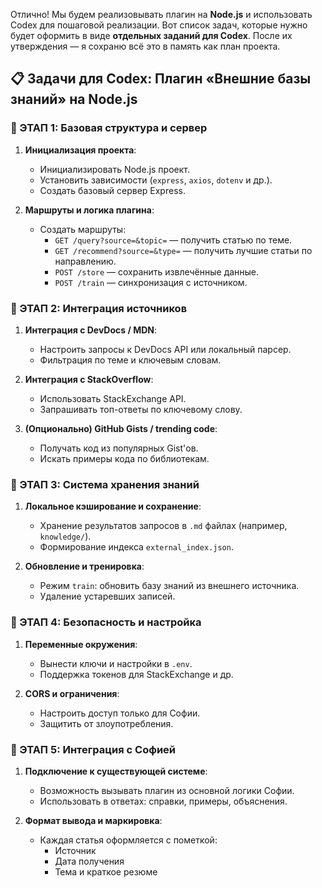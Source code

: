 Отлично! Мы будем реализовывать плагин на **Node.js** и использовать Codex для пошаговой реализации. Вот список задач, которые нужно будет оформить в виде **отдельных заданий для Codex**. После их утверждения — я сохраню всё это в память как план проекта.

## 📋 Задачи для Codex: Плагин «Внешние базы знаний» на Node.js

### 🔹 ЭТАП 1: Базовая структура и сервер

1. **Инициализация проекта**:
   - Инициализировать Node.js проект.
   - Установить зависимости (`express`, `axios`, `dotenv` и др.).
   - Создать базовый сервер Express.

2. **Маршруты и логика плагина**:
   - Создать маршруты: 
     - `GET /query?source=&topic=` — получить статью по теме.
     - `GET /recommend?source=&type=` — получить лучшие статьи по направлению.
     - `POST /store` — сохранить извлечённые данные.
     - `POST /train` — синхронизация с источником.

### 🔹 ЭТАП 2: Интеграция источников

1. **Интеграция с DevDocs / MDN**:
   - Настроить запросы к DevDocs API или локальный парсер.
   - Фильтрация по теме и ключевым словам.

2. **Интеграция с StackOverflow**:
   - Использовать StackExchange API.
   - Запрашивать топ-ответы по ключевому слову.

3. **(Опционально) GitHub Gists / trending code**:
   - Получать код из популярных Gist'ов.
   - Искать примеры кода по библиотекам.

### 🔹 ЭТАП 3: Система хранения знаний

1. **Локальное кэширование и сохранение**:
   - Хранение результатов запросов в `.md` файлах (например, `knowledge/`).
   - Формирование индекса `external_index.json`.

2. **Обновление и тренировка**:
   - Режим `train`: обновить базу знаний из внешнего источника.
   - Удаление устаревших записей.

### 🔹 ЭТАП 4: Безопасность и настройка

1. **Переменные окружения**:
   - Вынести ключи и настройки в `.env`.
   - Поддержка токенов для StackExchange и др.

2. **CORS и ограничения**:
   - Настроить доступ только для Софии.
   - Защитить от злоупотребления.

### 🔹 ЭТАП 5: Интеграция с Софией

1. **Подключение к существующей системе**:
   - Возможность вызывать плагин из основной логики Софии.
   - Использовать в ответах: справки, примеры, объяснения.

2. **Формат вывода и маркировка**:
   - Каждая статья оформляется с пометкой: 
     - Источник
     - Дата получения
     - Тема и краткое резюме